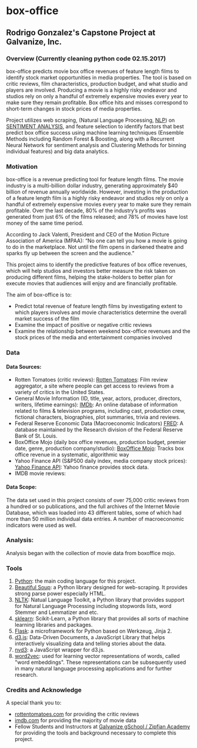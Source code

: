 # box-office

## Rodrigo Gonzalez's Capstone Project at Galvanize, Inc.

### Overview (Currently cleaning python code 02.15.2017)

box-office predicts movie box office revenues of feature length films to identify stock market opportunities in media properties. The tool is based on critic reviews, film characteristics, production budget, and what studio and players are involved. Producing a movie is a highly risky endeavor and studios rely on only a handful of extremely expensive movies every year to make sure they remain profitable. Box office hits and misses correspond to short-term changes in stock prices of media properties.

Project utilizes web scraping, (Natural Language Processing, [NLP](en.wikipedia.org/wiki)) on [SENTIMENT ANALYSIS](https://en.wikipedia.org/wiki/Sentiment_analysis), and feature selection to identify factors that best predict box office success using machine learning techniques (Ensemble Methods including Random Forest & Boosting, along with a Recurrent Neural Network for sentiment analysis and Clustering Methods for binning individual features) and big data analytics.

### Motivation

box-office is a revenue predicting tool for feature length films. The movie industry is a multi-billion dollar industry, generating approximately $40 billion of revenue annually worldwide. However, investing in the production of a feature length film is a highly risky endeavor and studios rely on only a handful of extremely expensive movies every year to make sure they remain profitable. Over the last decade, 80% of the industry’s profits was generated from just 6% of the films released; and 78% of movies have lost money of the same time period.

According to Jack Valenti, President and CEO of the Motion Picture Association of America (MPAA):
“No one can tell you how a movie is going to do in the marketplace. Not until the film opens in darkened theatre and sparks fly up between the screen and the audience.”

This project aims to identify the predictive features of box office revenues, which will help studios and investors better measure the risk taken on producing different films, helping the stake-holders to better plan for execute movies that audiences will enjoy and are financially profitable.

The aim of box-office is to:
* Predict total revenue of feature length films by investigating extent to which players involves and movie characteristics determine the overall market success of the film
* Examine the impact of positive or negative critic reviews
* Examine the relationship between weekend box-office revenues and the stock prices of the media and entertainment companies involved


### Data

#### Data Sources:

* Rotten Tomatoes (critic reviews): [Rotten Tomatoes](https://www.rottentomatoes.com): Film review aggregator, a site where people can get access to reviews from a variety of critics in the United States.
* General Movie Information (ID, title, year, actors, producer, directors, writers, lifetime earnings): [IMDb](imdb.com): An online database of information related to films & television programs, including cast, production crew, fictional characters, biographies, plot summaries, trivia and reviews.
* Federal Reserve Economic Data (Macroeconomic Indicators) [FRED](https://fred.stlouisfed.org): A database maintained by the Research division of the Federal Reserve Bank of St. Louis.
* BoxOffice Mojo (daily box office revenues, production budget, premier date, genre, production company/studio): [BoxOffice Mojo](http://www.boxofficemojo.com): Tracks box office revenue in a systematic, algorithmic way
* Yahoo Finance API (S&P500 daily index, media company stock prices): [Yahoo Finance API](http://finance.yahoo.com): Yahoo finance provides stock data.
* IMDB movie reviews[](https://www.kaggle.com/c/word2vec-nlp-tutorial/data):

#### Data Scope:

The data set used in this project consists of over 75,000 critic reviews from a hundred or so publications, and the full archives of the Internet Movie Database, which was loaded into 43 different tables, some of which had more than 50 million individual data entries. A number of macroeconomic indicators were used as well.


### Analysis:

Analysis began with the collection of movie data from boxoffice mojo.

### Tools

1. [Python](https://www.python.org/): the main coding language for this project.
2. [Beautiful Soup](http://www.crummy.com/software/Beautifulsoup/): a Python library designed for web-scraping. It provides strong parse power especially HTML.
5. [NLTK](http://www.nltk.org/): Natual Language Toolkit, a Python library that provides support for Natural Language Processing including stopwords lists, word Stemmer and Lemmatizer and etc.
6. [sklearn](http://scikit-learn.org/): Scikit-Learn, a Python library that provides all sorts of machine learning libraries and packages.
7. [Flask](http://flask.pocoo.org/): a microframework for Python based on Werkzeug, Jinja 2.
8. [d3.js](http://d3js.org/): Data-Driven Documents, a JavaScript Library that helps interactively visualizing data and telling stories about the data.
9. [nvd3](http://nvd3.org/): a JavaScript wrapper for d3.js.
10. [word2vec](https://en.wikipedia.org/wiki/Word2vec): used for learning vector representations of words, called "word embeddings". These representations can be subsequently used in many natural language processing applications and for further research.


### Credits and Acknowledge

A special thank you to:

* [rottentomatoes.com](https://www.rottentomatoes.com) for providing the critic reviews
* [imdb.com](imdb.com) for providing the majority of movie data
* Fellow Students and Instructors at [Galvanize gSchool / Zipfian Academy](http://www.zipfianacademy.com/) for providing the tools and background necessary to complete this project.
